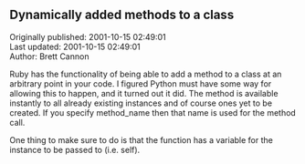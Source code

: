 ## Dynamically added methods to a class  
Originally published: 2001-10-15 02:49:01  
Last updated: 2001-10-15 02:49:01  
Author: Brett Cannon  
  
Ruby has the functionality of being able to add a method to a class at an arbitrary  point in your code.  I figured Python must have some way for allowing this to happen, and it turned out it did.  The method is available instantly to all already existing instances and of course ones yet to be created.  If you specify method_name then that name is used for the method call.

One thing to make sure to do is that the function has a variable for the instance to be passed to (i.e. self).